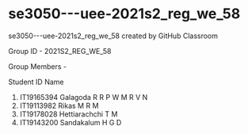 # se3050---uee-2021s2_reg_we_58
se3050---uee-2021s2_reg_we_58 created by GitHub Classroom

Group ID - 2021S2_REG_WE_58

Group Members - 

   Student ID                   Name
1. IT19165394        Galagoda R R P W M R V N
2. IT19113982        Rikas M R M
3. IT19178028        Hettiarachchi T M
4. IT19143200        Sandakalum H G D
